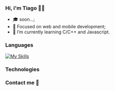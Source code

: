 ### Hi, i'm Tiago 🙋‍♂️

- 🎓 soon...;
- 🎯 Focused on web and mobile development;
- 🌱 I’m currently learning C/C++ and Javascript.

### Languages
[![My Skills](https://skillicons.dev/icons?i=c,cpp,js)](https://skillicons.dev)

### Technologies


### Contact me 💬

